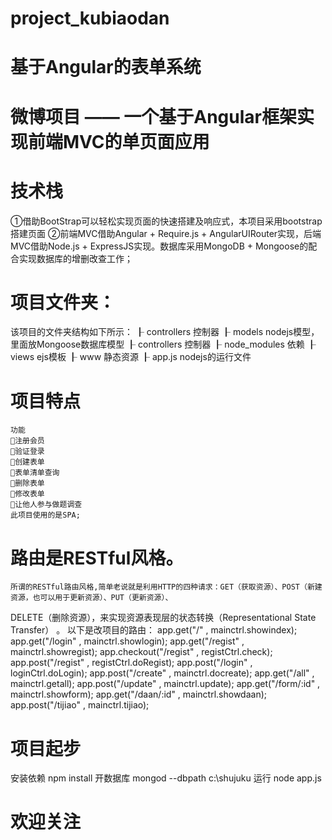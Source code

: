 # project_kubiaodan
# 基于Angular的表单系统
# 微博项目 —— 一个基于Angular框架实现前端MVC的单页面应用
# 技术栈
①借助BootStrap可以轻松实现页面的快速搭建及响应式，本项目采用bootstrap搭建页面
②前端MVC借助Angular + Require.js + AngularUIRouter实现，后端MVC借助Node.js + ExpressJS实现。数据库采用MongoDB + Mongoose的配合实现数据库的增删改查工作；
# 项目文件夹：
该项目的文件夹结构如下所示：
		┠ controllers   控制器
		┠ models      nodejs模型，里面放Mongoose数据库模型
		┠ controllers    控制器
		┠ node_modules 依赖
		┠ views        ejs模板
		┠ www	       静态资源
		┠ app.js	 nodejs的运行文件
# 项目特点
    功能
    注册会员
    验证登录
    创建表单
    表单清单查询
    删除表单
    修改表单
    让他人参与做题调查
    此项目使用的是SPA;
# 路由是RESTful风格。
    所谓的RESTful路由风格,简单老说就是利用HTTP的四种请求：GET（获取资源）、POST（新建资源，也可以用于更新资源）、PUT（更新资源）、
DELETE（删除资源），来实现资源表现层的状态转换（Representational State Transfer） 。
以下是改项目的路由：
app.get("/"							, mainctrl.showindex);
app.get("/login" 					, mainctrl.showlogin);
app.get("/regist"     		, mainctrl.showregist);
app.checkout("/regist"              ,  registCtrl.check);
app.post("/regist"              	,  registCtrl.doRegist);
app.post("/login"               	,  loginCtrl.doLogin);
app.post("/create"              	,  mainctrl.docreate);
app.get("/all"               	,  mainctrl.getall);
app.post("/update"             	,  mainctrl.update);
app.get("/form/:id" 		,  mainctrl.showform);
app.get("/daan/:id" 		,  mainctrl.showdaan);
app.post("/tijiao" 			,  mainctrl.tijiao);
# 项目起步
  安装依赖
  npm install
  开数据库
  mongod --dbpath c:\shujuku
  运行
  node app.js	
# 欢迎关注

